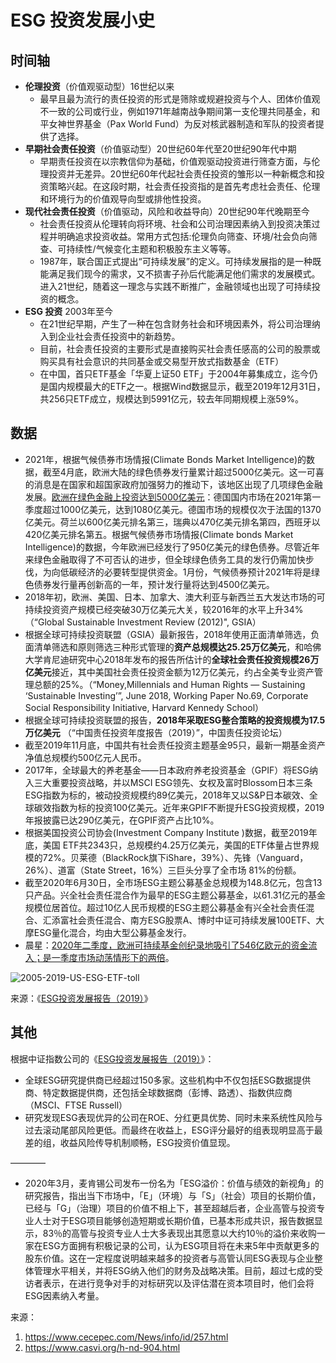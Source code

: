 # ESG 投资发展小史

## 时间轴

- **伦理投资**（价值观驱动型）16世纪以来
  - 最早且最为流行的责任投资的形式是筛除或规避投资与个人、团体价值观不一致的公司或行业，例如1971年越南战争期间第一支伦理共同基金，和平女神世界基金（Pax World Fund）为反对核武器制造和军队的投资者提供了选择。
- **早期社会责任投资**（价值驱动型）20世纪60年代至20世纪90年代中期
  - 早期责任投资在以宗教信仰为基础，价值观驱动投资进行筛查方面，与伦理投资并无差异。20世纪60年代起社会责任投资的雏形以一种新概念和投资策略兴起。在这段时期，社会责任投资指的是首先考虑社会责任、伦理和环境行为的价值观导向型或排他性投资。
- **现代社会责任投资**（价值驱动，风险和收益导向）20世纪90年代晚期至今
  - 社会责任投资从伦理转向将环境、社会和公司治理因素纳入到投资决策过程并明确追求投资收益。常用方式包括:伦理负向筛查、环境/社会负向筛查、可持续性/气候变化主题和积极股东主义等等。
  - 1987年，联合国正式提出“可持续发展”的定义。可持续发展指的是一种既能满足我们现今的需求，又不损害子孙后代能满足他们需求的发展模式。进入21世纪，随着这一理念与实践不断推广，金融领域也出现了可持续投资的概念。
- **ESG 投资** 2003年至今
  - 在21世纪早期，产生了一种在包含财务社会和环境因素外，将公司治理纳入到企业社会责任投资中的新趋势。
  - 目前，社会责任投资的主要形式是直接购买社会责任感高的公司的股票或购买具有社会意识的共同基金或交易型开放式指数基金（ETF）
  - 在中国，首只ETF基金「华夏上证50 ETF」于2004年募集成立，迄今仍是国内规模最大的ETF之一。根据Wind数据显示，截至2019年12月31日，共256只ETF成立，规模达到5991亿元，较去年同期规模上涨59%。 

## 数据

- 2021年，根据气候债券市场情报(Climate Bonds Market Intelligence)的数据，截至4月底，欧洲大陆的绿色债券发行量累计超过5000亿美元。这一可喜的消息是在国家和超国家政府加强努力的推动下，该地区出现了几项绿色金融发展。[欧洲在绿色金融上投资达到5000亿美元](https://www.climatebonds.net/2021/05/europe-reaches-500bn-green-investment-climate-bonds-market-intel-reports)：德国国内市场在2021年第一季度超过1000亿美元，达到1080亿美元。德国市场的规模仅次于法国的1370亿美元。荷兰以600亿美元排名第三，瑞典以470亿美元排名第四，西班牙以420亿美元排名第五。根据气候债券市场情报(Climate bonds Market Intelligence)的数据，今年欧洲已经发行了950亿美元的绿色债券。尽管近年来绿色金融取得了不可否认的进步，但全球绿色债务工具的发行仍需加快步伐，为向低碳经济的必要转型提供资金。1月份，气候债券预计2021年将是绿色债券发行量再创新高的一年，预计发行量将达到4500亿美元。
- 2018年初，欧洲、美国、日本、加拿大、澳大利亚与新西兰五大发达市场的可持续投资资产规模已经突破30万亿美元大关，较2016年的水平上升34% （“Global Sustainable Investment Review (2012)", GSIA）
- 根据全球可持续投资联盟（GSIA）最新报告，2018年使用正面清单筛选，负面清单筛选和原则筛选三种形式管理的**资产总规模达25.25万亿美元**，和哈佛大学肯尼迪研究中心2018年发布的报告所估计的**全球社会责任投资规模26万亿美元**接近，其中美国社会责任投资金额为12万亿美元，约占全美专业资产管理总额的25%。（“Money,Millennials and Human Rights — Sustaining ‘Sustainable Investing’”, June 2018, Working Paper No.69, Corporate Social Responsibility Initiative, Harvard Kennedy School）
- 根据全球可持续投资联盟的报告，**2018年采取ESG整合策略的投资规模为17.5万亿美元** （“中国责任投资年度报告（2019）”，中国责任投资论坛）
- 截至2019年11月底，中国共有社会责任投资主题基金95只，最新一期基金资产净值总规模约500亿元人民币。
- 2017年，全球最大的养老基金——日本政府养老投资基金（GPIF）将ESG纳入三大重要投资战略，并以MSCI 
  ESG领先、女权及富时Blossom日本三条ESG指数为标的，被动投资规模约89亿美元，2018年又以S&P日本碳效、全球碳效指数为标的投资100亿美元。近年来GPIF不断提升ESG投资规模，2019年报披露已达290亿美元，在GPIF资产占比10%。
- 根据美国投资公司协会(Investment Company Institute )数据，截至2019年底，美国 ETF共2343只，总规模约4.25万亿美元，美国的ETF体量占世界规模的72%。贝莱德（BlackRock旗下iShare，39%）、先锋（Vanguard，26%）、道富（State Street，16%）三巨头分享了全市场 81%的份额。 
- 截至2020年6月30日，全市场ESG主题公募基金总规模为148.8亿元，包含13只产品。兴全社会责任混合作为最早的ESG主题公募基金，以61.31亿元的基金规模位居首位。超过10亿人民币规模的ESG主题公募基金有兴全社会责任混合、汇添富社会责任混合、南方ESG股票A、博时中证可持续发展100ETF、大摩ESG量化混合，均由大型公募基金发行。 
- 晨星：[2020年二季度，欧洲可持续基金创纪录地吸引了546亿欧元的资金流入；是一季度市场动荡情形下的两倍](https://mp.weixin.qq.com/s/l6mGrh5ory7rDK3MGgozSw)。

![2005-2019-US-ESG-ETF-toll](2005-2019-US-ESG-ETF-toll.png)

来源：《[ESG投资发展报告（2019）](/about/ESG-investment-development-report-2019.pdf)》

## 其他

根据中证指数公司的《[ESG投资发展报告（2019）](/about/ESG-investment-development-report-2019.pdf)》：

- 全球ESG研究提供商已经超过150多家。这些机构中不仅包括ESG数据提供商、特定数据提供商，还包括全球数据商（彭博、路透）、指数供应商（MSCI、FTSE Russell）
- 研究发现ESG表现优异的公司在ROE、分红更具优势、同时未来系统性风险与过去滚动尾部风险更低。而最终在收益上，ESG评分最好的组表现明显高于最差的组，收益风险传导机制顺畅，ESG投资价值显现。

————

- 2020年3月，麦肯锡公司发布一份名为「ESG溢价：价值与绩效的新视角」的研究报告，指出当下市场中，「E」（环境）与「S」（社会）项目的长期价值，已经与「G」（治理）项目的价值不相上下，甚至超越后者，企业高管与投资专业人士对于ESG项目能够创造短期或长期价值，已基本形成共识，报告数据显示，83％的高管与投资专业人士大多表现出其愿意以大约10％的溢价来收购一家在ESG方面拥有积极记录的公司，认为ESG项目将在未来5年中贡献更多的股东价值。这在一定程度说明越来越多的投资者与高管认同ESG表现与企业整体管理水平相关，并将ESG纳入他们的财务及战略决策。目前，超过七成的受访者表示，在进行竞争对手的对标研究以及评估潜在资本项目时，他们会将ESG因素纳入考量。

来源：

1. https://www.cecepec.com/News/info/id/257.html
2. https://www.casvi.org/h-nd-904.html
